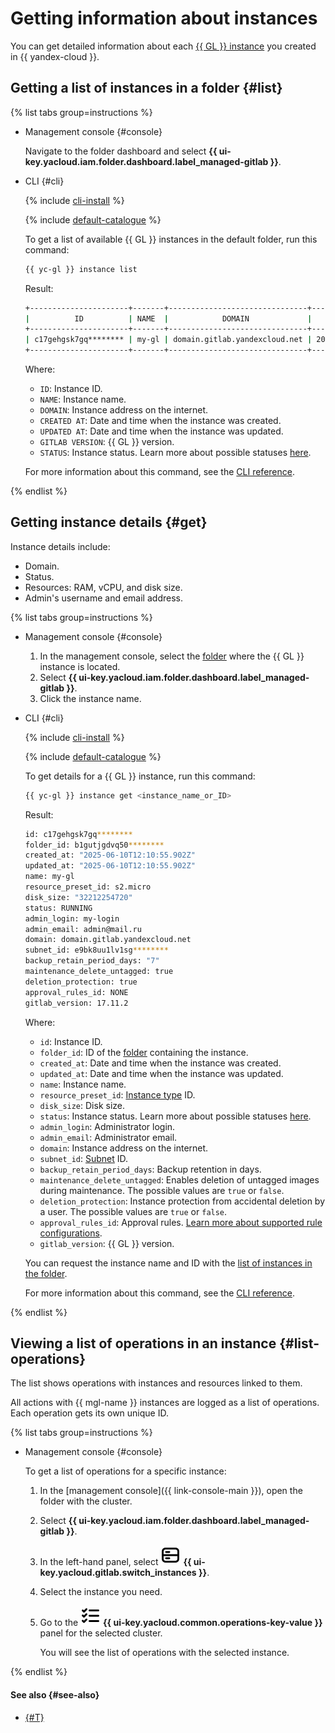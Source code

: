 # Getting information about instances

You can get detailed information about each [{{ GL }} instance](../../concepts/index.md#instance) you created in {{ yandex-cloud }}.

## Getting a list of instances in a folder {#list}

{% list tabs group=instructions %}

- Management console {#console}

  Navigate to the folder dashboard and select **{{ ui-key.yacloud.iam.folder.dashboard.label_managed-gitlab }}**.

- CLI {#cli}

    {% include [cli-install](../../../_includes/cli-install.md) %}

    {% include [default-catalogue](../../../_includes/default-catalogue.md) %}

    To get a list of available {{ GL }} instances in the default folder, run this command:

    ```bash
    {{ yc-gl }} instance list
    ```

    Result:

    ```bash
    +----------------------+-------+-------------------------------+---------------------+---------------------+----------------+---------+
    |          ID          | NAME  |            DOMAIN             |     CREATED AT      |     UPDATED AT      | GITLAB VERSION | STATUS  |
    +----------------------+-------+-------------------------------+---------------------+---------------------+----------------+---------+
    | c17gehgsk7gq******** | my-gl | domain.gitlab.yandexcloud.net | 2025-06-10 12:10:55 | 2025-06-10 12:10:55 | 17.11.2        | RUNNING |
    +----------------------+-------+-------------------------------+---------------------+---------------------+----------------+---------+
    ```

    Where:

    * `ID`: Instance ID.
    * `NAME`: Instance name.
    * `DOMAIN`: Instance address on the internet.
    * `CREATED AT`: Date and time when the instance was created.
    * `UPDATED AT`: Date and time when the instance was updated.
    * `GITLAB VERSION`: {{ GL }} version.
    * `STATUS`: Instance status. Learn more about possible statuses [here](monitoring.md#statuses).

    For more information about this command, see the [CLI reference](../../cli-ref/instance/list.md).

{% endlist %}

## Getting instance details {#get}

Instance details include:
* Domain.
* Status.
* Resources: RAM, vCPU, and disk size.
* Admin's username and email address.

{% list tabs group=instructions %}

- Management console {#console}

  1. In the management console, select the [folder](../../../resource-manager/concepts/resources-hierarchy.md#folder) where the {{ GL }} instance is located.
  1. Select **{{ ui-key.yacloud.iam.folder.dashboard.label_managed-gitlab }}**.
  1. Click the instance name.

- CLI {#cli}

    {% include [cli-install](../../../_includes/cli-install.md) %}

    {% include [default-catalogue](../../../_includes/default-catalogue.md) %}

    To get details for a {{ GL }} instance, run this command:

    ```bash
    {{ yc-gl }} instance get <instance_name_or_ID>
    ```
    
    Result:

    ```bash
    id: c17gehgsk7gq********
    folder_id: b1gutjgdvq50********
    created_at: "2025-06-10T12:10:55.902Z"
    updated_at: "2025-06-10T12:10:55.902Z"
    name: my-gl
    resource_preset_id: s2.micro
    disk_size: "32212254720"
    status: RUNNING
    admin_login: my-login
    admin_email: admin@mail.ru
    domain: domain.gitlab.yandexcloud.net
    subnet_id: e9bk8uu1lv1sg********
    backup_retain_period_days: "7"
    maintenance_delete_untagged: true
    deletion_protection: true
    approval_rules_id: NONE
    gitlab_version: 17.11.2
    ```

    Where:

    * `id`: Instance ID.
    * `folder_id`: ID of the [folder](../../../resource-manager/concepts/resources-hierarchy.md#folder) containing the instance.
    * `created_at`: Date and time when the instance was created.
    * `updated_at`: Date and time when the instance was updated.
    * `name`: Instance name.
    * `resource_preset_id`: [Instance type](../../concepts/index.md#config) ID.
    * `disk_size`: Disk size.
    * `status`: Instance status. Learn more about possible statuses [here](monitoring.md#statuses).
    * `admin_login`: Administrator login.
    * `admin_email`: Administrator email.
    * `domain`: Instance address on the internet.
    * `subnet_id`: [Subnet](../../../vpc/concepts/network.md#subnet) ID.
    * `backup_retain_period_days`: Backup retention in days.
    * `maintenance_delete_untagged`: Enables deletion of untagged images during maintenance. The possible values are `true` or `false`.
    * `deletion_protection`: Instance protection from accidental deletion by a user. The possible values are `true` or `false`.
    * `approval_rules_id`: Approval rules. [Learn more about supported rule configurations](../../concepts/approval-rules.md#packages).
    * `gitlab_version`: {{ GL }} version.

    You can request the instance name and ID with the [list of instances in the folder](instance-list.md#list).  

    For more information about this command, see the [CLI reference](../../cli-ref/instance/get.md).

{% endlist %}

## Viewing a list of operations in an instance {#list-operations}

The list shows operations with instances and resources linked to them.

All actions with {{ mgl-name }} instances are logged as a list of operations. Each operation gets its own unique ID.

{% list tabs group=instructions %}

- Management console {#console}

  To get a list of operations for a specific instance:

  1. In the [management console]({{ link-console-main }}), open the folder with the cluster.
  1. Select **{{ ui-key.yacloud.iam.folder.dashboard.label_managed-gitlab }}**.
  1. In the left-hand panel, select ![image](../../../_assets/console-icons/server.svg) **{{ ui-key.yacloud.gitlab.switch_instances }}**.
  1. Select the instance you need.
  1. Go to the ![image](../../../_assets/console-icons/list-check.svg) **{{ ui-key.yacloud.common.operations-key-value }}** panel for the selected cluster.

     You will see the list of operations with the selected instance.

{% endlist %}


#### See also {#see-also}

* [{#T}](../../../api-design-guide/concepts/about-async.md)